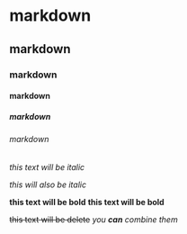 # markdown
## markdown
### markdown
#### markdown
##### markdown
###### markdown

*this text will be italic*

_this will also be italic_

**this text will be bold**
__this text will be bold__

~~this text will be delete~~
_you **can** combine them_




